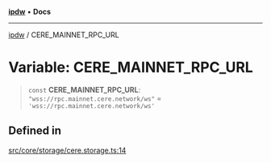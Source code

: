 [**ipdw**](../README.md) • **Docs**

***

[ipdw](../globals.md) / CERE\_MAINNET\_RPC\_URL

# Variable: CERE\_MAINNET\_RPC\_URL

> `const` **CERE\_MAINNET\_RPC\_URL**: `"wss://rpc.mainnet.cere.network/ws"` = `'wss://rpc.mainnet.cere.network/ws'`

## Defined in

[src/core/storage/cere.storage.ts:14](https://github.com/humandataincome/ipdw/blob/cffd44f47ee394d38eaa57c50e77342565775d5e/src/core/storage/cere.storage.ts#L14)
